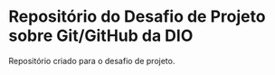 # Repositório do Desafio de Projeto sobre Git/GitHub da DIO
Repositório criado para o desafio de projeto.

